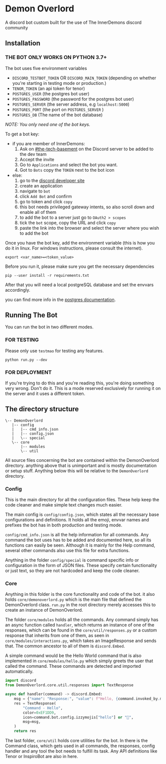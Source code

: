 # Demon Overlord

A discord bot custom built for the use of The InnerDemons discord community

## Installation

### THE BOT ONLY WORKS ON PYTHON 3.7+

The bot uses five environment variables

- `DISCORD_TESTBOT_TOKEN` OR `DISCORD_MAIN_TOKEN` (depending on whether you're starting in testing mode or production.)
- `TENOR_TOKEN` (an api token for tenor)
- `POSTGRES_USER` (the postgres bot user)
- `POSTGRES_PASSWORD` (the password for the postgres bot user)
- `POSTGRES_SERVER` (the server address, e.g `localhost:5000`)
- `POSTGRES_PORT` (the port on `POSTGRES_SERVER` )
- `POSTGRES_DB` (The name of the bot database) 

*NOTE: You only need one of the bot keys.*

To get a bot key:

- if you are member of InnerDemons:
    1. Ask on [#the-tech-basement](https://discord.com/channels/793212926277976085/793215955546800170) on the Discord server to be added to the dev team
    2. Accept the invite
    3. Go to `Applications` and select the bot you want.
    4. Got to `Bots` copy the `TOKEN` next to the bot icon
- else:
    1. go to the [discord developer site](https://discord.com/developers/applications)
    2. create an application
    3. navigate to `bot`
    4. click `Add Bot` and confirm
    5. go to token and click `copy`
    6. this bot needs privileged gateway intents, so also scroll down and enable all of them
    7. to add the bot to a server just go to `OAuth2 > scopes`
    8. tick the `bot` scope, copy the URL and click `copy`
    9. paste the link into the browser and select the server where you wish to add the bot

Once you have the bot key, add the environment variable (this is how you do it in linux. For windows instructions, please consult the internet).

`export <var_name>=<token_value>`

Before you run it, please make sure you get the necessary dependencies

`pip --user install -r requirements.txt`

After that you will need a local postgreSQL database and set the envvars accordingly.

you can find more info in the [postgres documentation](https://www.postgresql.org/docs/9.3/tutorial-start.html).

## Running The Bot

You can run the bot in two different modes.

### FOR TESTING

Please only use `testmao` for testing any features.

`python run.py --dev`

### FOR DEPLOYMENT

If you're trying to do this and you're reading this, you're doing something very wrong. Don't do it. This is a mode reserved exclusively for running it on the server and it uses a different token.

## The directory structure

```none
\-- DemonOverlord
   |-- config
   |   |-- cmd_info.json
   |   |-- config.json
   |   \-- special
   \-- core
       |-- modules
       \-- util
```

All source files concerning the bot are contained within the DemonOverlord directory. anything above that is unimportant and is mostly documentation or setup stuff. Anything below this will be relative to the `DemonOverlord` directory.

### Config

This is the main directory for all the configuration files. These help keep the code cleaner and make simple text changes much easier.

The main config is `config/config.json`, which states all the necessary base configurations and definitions. It holds all the emoji, envvar names and prefixes the bot has in both production and testing mode.

`config/cmd_info.json` is all the help information for all commands. Any command the bot uses has to be added and documented here, so all its functions can easily be seen. Although it is mainly for the Help command, several other commands also use this file for extra functions.

Anything in the folder `config/special` is command specific info or configuration in the form of JSON files. These specify certain functionality or just text, so they are not hardcoded and keep the code cleaner.

### Core

Anything in this folder is the core functionality and code of the bot. it also holds `core/demonoverlord.py` which is the main file that defined the DemonOverlord class. `run.py` in the root directory merely accesses this to create an instance of DemonOverlord.

The folder `core/modules` holds all the commands. Any command simply has an async function called `handler`, which returns an instance of one of the responses, which can be found in the `core/util/responses.py` or a custom response that inherits from one of them, as seen in `core/modules/interactions.py`, which takes an ImageResponse and sends that. The common ancestor to all of them is `discord.Embed`.  

A simple command would be the Hello World command that is also implemented in `core/modules/hello.py` which simply greets the user that called the command. These commands are detected and imported automatically.

```python
import discord
from DemonOverlord.core.util.responses import TextResponse

async def handler(command) -> discord.Embed:
    msg = {"name": "Response:", "value": f"Hello, {command.invoked_by.mention}"}
    res = TextResponse(
        "Command - Hello",
        color=0xEF1DD9,
        icon=command.bot.config.izzymojis["hello"] or "🌺",
        msg=msg,
    )
    return res
```

The last folder, `core/util` holds core utilities for the bot. In there is the Command class, which gets used in all commands, the responses, config handler and any tool the bot needs to fulfill its task. Any API definitions like Tenor or InspiroBot are also in here.
